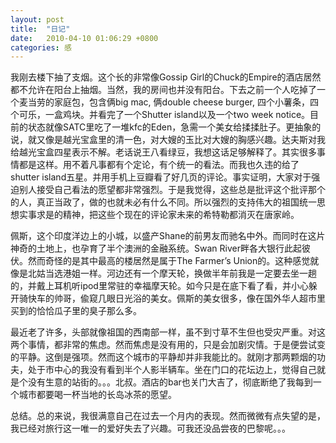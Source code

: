 ```yaml
---
layout: post
title:  "日记"
date:   2010-04-10 01:06:29 +0800
categories: 感
---
```

我刚去楼下抽了支烟。这个长的非常像Gossip Girl的Chuck的Empire的酒店居然都不允许在阳台上抽烟。当然，我的房间也并没有阳台。下去之前一个人吃掉了一个麦当劳的家庭包，包含俩big mac, 俩double cheese burger, 四个小薯条，四个可乐，一盒鸡块。并看完了一个Shutter island以及一个two week notice。目前的状态就像SATC里吃了一堆kfc的Eden，急需一个美女给揉揉肚子。更抽象的说，就又像是越光宝盒里的清一色，对大嫂的玉比对大嫂的胸感兴趣。达夫斯对我给越光宝盒四星表示不解。老话说王八看绿豆，我想这话足够解释了。其实很多事情都是这样。用不着凡事都有个定论，有个统一的看法。而我也久违的给了shutter island五星。并用手机上豆瓣看了好几页的评论。事实证明，大家对于强迫别人接受自己看法的愿望都非常强烈。于是我觉得，这些总是批评这个批评那个的人，真正当政了，做的也就未必有什么不同。所以强烈的支持伟大的祖国统一思想实事求是的精神，把这些个现在的评论家未来的希特勒都消灭在唐家岭。

佩斯，这个印度洋边上的小城，以盛产Shane的前男友而驰名中外。而同时在这片神奇的土地上，也孕育了半个澳洲的金融系统。Swan River畔各大银行此起彼伏。然而奇怪的是其中最高的楼居然是属于The Farmer’s Union的。这种感觉就像是北姑当选港姐一样。河边还有一个摩天轮，换做半年前我是一定要去坐一趟的，并戴上耳机听ipod里常驻的幸福摩天轮。如今只是在底下看了看，并小心躲开骑快车的帅哥，偸窥几眼日光浴的美女。佩斯的美女很多，像在国外华人超市里买到的恰恰瓜子里的臭子那么多。

最近老了许多，头部就像祖国的西南部一样，虽不到寸草不生但也受灾严重。对这两个事情，都非常的焦虑。然而焦虑是没有用的，只是会加剧灾情。于是便尝试变的平静。这倒是强项。然而这个城市的平静却并非我能比的。就刚才那两颗烟的功夫，处于市中心的我没有看到半个人影半辆车。坐在门口的花坛边上，觉得自己就是个没有生意的站街的。。。北叔。酒店的bar也关门大吉了，彻底断绝了我每到一个城市都要喝一杯当地的长岛冰茶的愿望。

总结。总的来说，我很满意自己在过去一个月内的表现。然而微微有点失望的是，我已经对旅行这一唯一的爱好失去了兴趣。可我还没品尝夜的巴黎呢。。。

